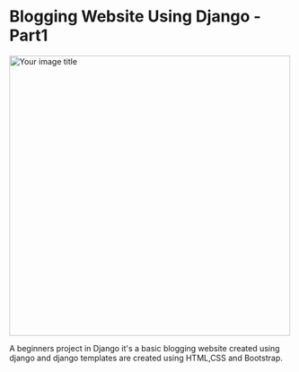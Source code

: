 # Blogging Website Using Django - Part1


<img src="https://wezom.com.ua/Media/files/filemanager/2019/jang/maxresdefault.jpg" alt="Your image title" width="500"/>


A beginners project in Django it's a  basic blogging website created using django and django templates are created using HTML,CSS and Bootstrap.
